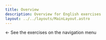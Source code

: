 ```yaml
---
title: Overview
description: Overview for English exercises
layout: ../../layouts/MainLayout.astro
---
```


<- See the exercises on the navigation menu